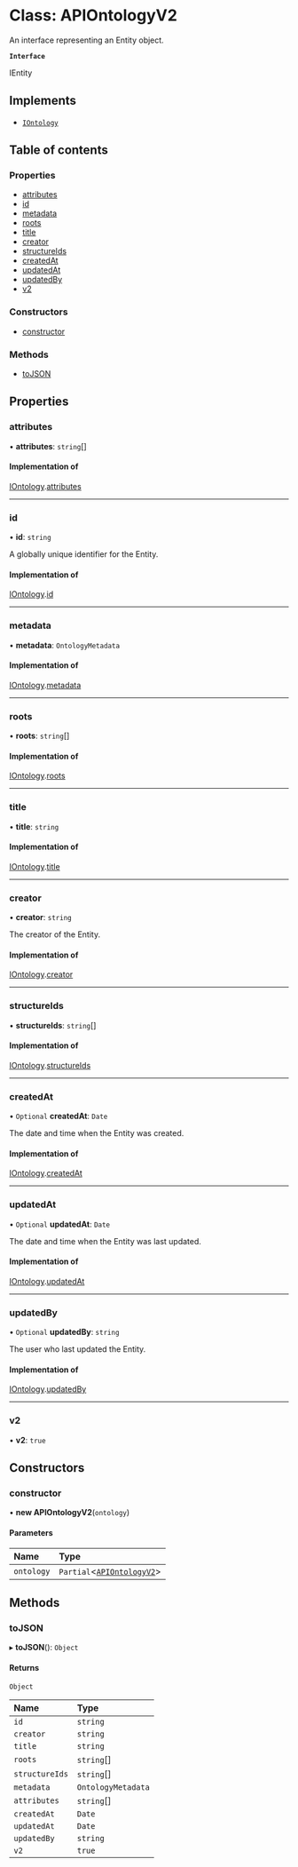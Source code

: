 # Class: APIOntologyV2

An interface representing an Entity object.

**`Interface`**

IEntity

## Implements

- [`IOntology`](../interfaces/IOntology.md)

## Table of contents

### Properties

- [attributes](APIOntologyV2.md#attributes)
- [id](APIOntologyV2.md#id)
- [metadata](APIOntologyV2.md#metadata)
- [roots](APIOntologyV2.md#roots)
- [title](APIOntologyV2.md#title)
- [creator](APIOntologyV2.md#creator)
- [structureIds](APIOntologyV2.md#structureids)
- [createdAt](APIOntologyV2.md#createdat)
- [updatedAt](APIOntologyV2.md#updatedat)
- [updatedBy](APIOntologyV2.md#updatedby)
- [v2](APIOntologyV2.md#v2)

### Constructors

- [constructor](APIOntologyV2.md#constructor)

### Methods

- [toJSON](APIOntologyV2.md#tojson)

## Properties

### attributes

• **attributes**: `string`[]

#### Implementation of

[IOntology](../interfaces/IOntology.md).[attributes](../interfaces/IOntology.md#attributes)

___

### id

• **id**: `string`

A globally unique identifier for the Entity.

#### Implementation of

[IOntology](../interfaces/IOntology.md).[id](../interfaces/IOntology.md#id)

___

### metadata

• **metadata**: `OntologyMetadata`

#### Implementation of

[IOntology](../interfaces/IOntology.md).[metadata](../interfaces/IOntology.md#metadata)

___

### roots

• **roots**: `string`[]

#### Implementation of

[IOntology](../interfaces/IOntology.md).[roots](../interfaces/IOntology.md#roots)

___

### title

• **title**: `string`

#### Implementation of

[IOntology](../interfaces/IOntology.md).[title](../interfaces/IOntology.md#title)

___

### creator

• **creator**: `string`

The creator of the Entity.

#### Implementation of

[IOntology](../interfaces/IOntology.md).[creator](../interfaces/IOntology.md#creator)

___

### structureIds

• **structureIds**: `string`[]

#### Implementation of

[IOntology](../interfaces/IOntology.md).[structureIds](../interfaces/IOntology.md#structureids)

___

### createdAt

• `Optional` **createdAt**: `Date`

The date and time when the Entity was created.

#### Implementation of

[IOntology](../interfaces/IOntology.md).[createdAt](../interfaces/IOntology.md#createdat)

___

### updatedAt

• `Optional` **updatedAt**: `Date`

The date and time when the Entity was last updated.

#### Implementation of

[IOntology](../interfaces/IOntology.md).[updatedAt](../interfaces/IOntology.md#updatedat)

___

### updatedBy

• `Optional` **updatedBy**: `string`

The user who last updated the Entity.

#### Implementation of

[IOntology](../interfaces/IOntology.md).[updatedBy](../interfaces/IOntology.md#updatedby)

___

### v2

• **v2**: ``true``

## Constructors

### constructor

• **new APIOntologyV2**(`ontology`)

#### Parameters

| Name | Type |
| :------ | :------ |
| `ontology` | `Partial`<[`APIOntologyV2`](APIOntologyV2.md)\> |

## Methods

### toJSON

▸ **toJSON**(): `Object`

#### Returns

`Object`

| Name | Type |
| :------ | :------ |
| `id` | `string` |
| `creator` | `string` |
| `title` | `string` |
| `roots` | `string`[] |
| `structureIds` | `string`[] |
| `metadata` | `OntologyMetadata` |
| `attributes` | `string`[] |
| `createdAt` | `Date` |
| `updatedAt` | `Date` |
| `updatedBy` | `string` |
| `v2` | ``true`` |
